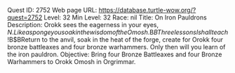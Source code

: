 Quest ID: 2752
Web page URL: https://database.turtle-wow.org/?quest=2752
Level: 32
Min Level: 32
Race: nil
Title: On Iron Pauldrons
Description: Orokk sees the eagerness in your eyes, $N. Like a sponge you soak in the wisdom of the Omosh.$B$BThree lessons I shall teach!$B$BReturn to the anvil, soak in the heat of the forge, create for Orokk four bronze battleaxes and four bronze warhammers. Only then will you learn of the iron pauldron.
Objective: Bring four Bronze Battleaxes and four Bronze Warhammers to Orokk Omosh in Orgrimmar.
